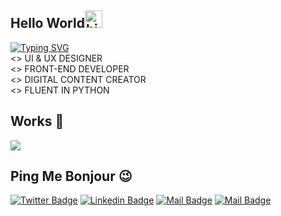 ## Hello World<img src="https://user-images.githubusercontent.com/1303154/88677602-1635ba80-d120-11ea-84d8-d263ba5fc3c0.gif" width="28px" alt="hi">
[![Typing SVG](https://readme-typing-svg.herokuapp.com?font=lust&color=%2358F7E8&size=26&center=true&vCenter=true&lines=Hey+there+I'm++Sundar;UX+designer;Web+Developer;Digital+Content+Creater;Python+Developer)](https://git.io/typing-svg) <br>
<> UI & UX DESIGNER <br>
<> FRONT-END DEVELOPER <br>
<> DIGITAL CONTENT CREATOR <br>
<> FLUENT IN PYTHON <br>

<!-- Github Stats 🖤❤️💙
![GitHub Stats](https://github-readme-stats.vercel.app/api?username=sundar-k565&theme=tokyonight) -->

## Works 🥷
<a href="https://github.com/anuraghazra/github-readme-stats">
  <img align="center" src="https://github-readme-stats.vercel.app/api/top-langs/?username=sundar-k565&theme=tokyonight" />
</a>

## Ping Me Bonjour 😉
[![Twitter Badge](https://img.shields.io/badge/-twitter-1ca0f1?style=flat&labelColor=1ca0f1&logo=twitter&logoColor=white&link=https://twitter.com/Ipenywis)](https://twitter.com/sundar_k565) [![Linkedin Badge](https://img.shields.io/badge/-Linkedin-0e76a8?style=flat&labelColor=0e76a8&logo=linkedin&logoColor=white)](http://www.linkedin.com/in/thisissundar565) [![Mail Badge](https://img.shields.io/badge/-Instagram-e84393?style=flat&labelColor=e84393&logo=instagram&logoColor=white)](https://instagram.com/sundara_kannappan.k/) [![Mail Badge](https://img.shields.io/badge/-Mail-c0392b?style=flat&labelColor=c0392b&logo=gmail&logoColor=white)](mailto:starboy024.sk@gmail.com)
